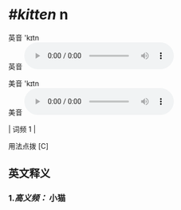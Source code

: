 # ***\#kitten*** n
英音 'kɪtn  
英音
<audio src="./media/kitten-B.aac" controls="controls"></audio>

美音 'kɪtn  
美音
<audio src="./media/kitten.aac" controls="controls"></audio>



| 词频 1 |  

用法点拨  [C]

英文释义
---
### 1.*高义频：* **小猫**  


